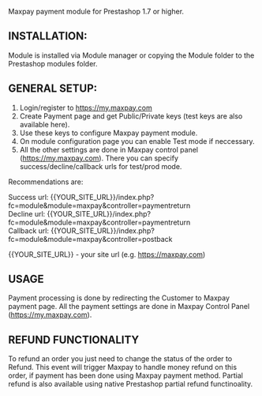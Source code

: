Maxpay payment module for Prestashop 1.7 or higher.

## INSTALLATION:
Module is installed via Module manager or copying the Module folder to the Prestashop modules folder.

## GENERAL SETUP:
1. Login/register to https://my.maxpay.com
2. Create Payment page and get Public/Private keys (test keys are also available here).
3. Use these keys to configure Maxpay payment module.
4. On module configuration page you can enable Test mode if neccessary.
5. All the other settings are done in Maxpay control panel (https://my.maxpay.com). 
There you can specify success/decline/callback urls for test/prod mode.

Recommendations are:  

Success url: {{YOUR_SITE_URL}}/index.php?fc=module&module=maxpay&controller=paymentreturn  
Decline url: {{YOUR_SITE_URL}}/index.php?fc=module&module=maxpay&controller=paymentreturn  
Callback url: {{YOUR_SITE_URL}}/index.php?fc=module&module=maxpay&controller=postback  

{{YOUR_SITE_URL}} - your site url (e.g. https://maxpay.com)  

## USAGE
Payment processing is done by redirecting the Customer to Maxpay payment page. 
All the payment settings are done in Maxpay Control Panel (https://my.maxpay.com).

## REFUND FUNCTIONALITY
To refund an order you just need to change the status of the order to Refund. 
This event will trigger Maxpay to handle money refund on this order, if payment has been done using Maxpay payment method.
Partial refund is also available using native Prestashop partial refund functinoality.
